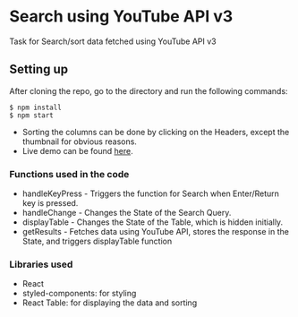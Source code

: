 # Search using YouTube API v3
Task for Search/sort data fetched using YouTube API v3

## Setting up
After cloning the repo, go to the directory and run the following commands:

```
$ npm install
$ npm start
```

* Sorting the columns can be done by clicking on the Headers, except the thumbnail for obvious reasons.
* Live demo can be found [here](http://ritwij.me:3000).

### Functions used in the code
* handleKeyPress - Triggers the function for Search when Enter/Return key is pressed.
* handleChange - Changes the State of the Search Query.
* displayTable - Changes the State of the Table, which is hidden initially.
* getResults - Fetches data using YouTube API, stores the response in the State, and triggers displayTable function

### Libraries used
* React
* styled-components: for styling
* React Table: for displaying the data and sorting